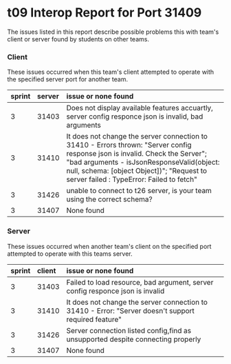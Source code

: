 # t09 Interop Report for Port 31409

The issues listed in this report describe possible problems this with team's client or server found by students on other teams.

### Client

These issues occurred when this team's client attempted to operate with the specified server port for another team.

| sprint | server | issue or none found |
| :--- | :--- | :--- |
| 3 | 31403 | Does not display available features accuartly, server config responce json is invalid, bad arguments |
| 3 | 31410 | It does not change the server connection to 31410 - Errors thrown: "Server config response json is invalid. Check the Server"; "bad arguments - isJsonResponseValid(object: null, schema: [object Object])"; "Request to server failed : TypeError: Failed to fetch" |
| 3 | 31426 | unable to connect to t26 server, is your team using the correct schema? |
| 3 | 31407 | None found |

### Server

These issues occurred when another team's client on the specified port attempted to operate with this teams server. 

| sprint | client | issue or none found |
| :--- | :--- | :--- |
| 3 | 31403 | Failed to load resource, bad argument, server config responce json is invalid |
| 3 | 31410 | It does not change the server connection to 31410 - Error: "Server doesn't support required feature" |
| 3 | 31426 | Server connection listed config,find as unsupported despite connecting properly |
| 3 | 31407 | None found |

